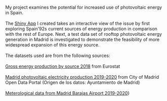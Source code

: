 My project examines the potential for increased use of photovoltaic energy in Spain. \
\
The [Shiny App](https://rykn.shinyapps.io/Solar_energy/) I created takes an interactive view of the issue by first exploring Spain\'92s current sources of energy production in comparison with the rest of Europe. Next, a test data set of rooftop photovoltaic energy generation in Madrid is investigated to demonstrate the feasibility of more widespread expansion of this energy source.\
\
The datasets used are from the following sources:\
\
[Gross energy production by source 2018](https://appsso.eurostat.ec.europa.eu/nui/show.do?query=BOOKMARK_DS-1015839_QID_-404B008F_UID_-3F171EB0&layout=SIEC,L,X,0;GEO,L,Y,0;NRG_BAL,L,Z,0;UNIT,B,Z,1;TIME,C,Z,2;INDICATORS,C,Z,3;&zSelection=DS-1015839NRG_BAL,GEP;DS-1015839UNIT,GWH;DS-1015839INDICATORS,OBS_FLAG;DS-1015839TIME,2018;&rankName1=UNIT_1_2_-1_2&rankName2=NRG-BAL_1_2_-1_2&rankName3=INDICATORS_1_2_-1_2&rankName4=TIME_1_0_1_0&rankName5=SIEC_1_2_0_0&rankName6=GEO_1_2_0_1&rStp=&cStp=&rDCh=&cDCh=&rDM=true&cDM=true&footnes=false&empty=false&wai=false&time_mode=ROLLING&time_most_recent=true&lang=EN&cfo=%23%23%23%2C%23%23%23.%23%23%23) from Eurostat\
\
[Madrid photovoltaic electricity production 2019-2020](https://datos.madrid.es/portal/site/egob/menuitem.c05c1f754a33a9fbe4b2e4b284f1a5a0/?vgnextoid=e2eece114eaa0710VgnVCM1000001d4a900aRCRD&vgnextchannel=374512b9ace9f310VgnVCM100000171f5a0aRCRD&vgnextfmt=default) from City of Madrid Open Data Portal (Origen de los datos: Ayuntamiento de Madrid)\
\
[Meterological data from Madrid Barajas Airport 2019-2020](https://opendata.aemet.es/centrodedescargas/productosAEMET?)}

